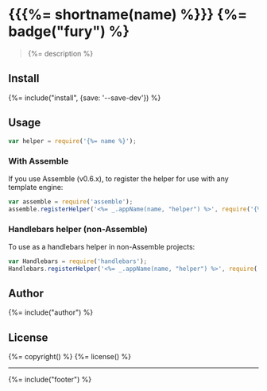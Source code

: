 # {{{%= shortname(name) %}}} {%= badge("fury") %}

> {%= description %}

## Install
{%= include("install", {save: '--save-dev'}) %}

## Usage

```js
var helper = require('{%= name %}');
```

### With Assemble

If you use Assemble (v0.6.x), to register the helper for use with any template engine:

```js
var assemble = require('assemble');
assemble.registerHelper('<%= _.appName(name, "helper") %>', require('{%= name %}'));
```

### Handlebars helper (non-Assemble)

To use as a handlebars helper in non-Assemble projects:

```js
var Handlebars = require('handlebars');
Handlebars.registerHelper('<%= _.appName(name, "helper") %>', require('{%= name %}'));
```

## Author
{%= include("author") %}

## License
{%= copyright() %}
{%= license() %}

***

{%= include("footer") %}